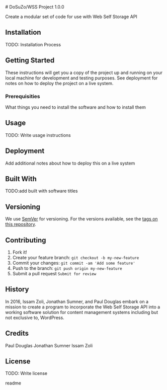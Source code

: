 <snippet>
  <content>
# DoSuZo/WSS Project 1.0.0

Create a modular set of code for use with Web Self Storage API

## Installation
TODO: Installation Process

## Getting Started

These instructions will get you a copy of the project up and running on your local machine for development and testing purposes. See deployment for notes on how to deploy the project on a live system.

### Prerequisities

What things you need to install the software and how to install them

## Usage

TODO: Write usage instructions

## Deployment

Add additional notes about how to deploy this on a live system

## Built With

TODO:add built with software titles

## Versioning

We use [SemVer](http://semver.org/) for versioning. For the versions available, see the [tags on this repository](https://github.com/jcopacetic/Folder-1). 

## Contributing

1. Fork it!
2. Create your feature branch: `git checkout -b my-new-feature`
3. Commit your changes: `git commit -am 'Add some feature'`
4. Push to the branch: `git push origin my-new-feature`
5. Submit a pull request `Submit for review`
 
## History
In 2016, Issam Zoli, Jonathan Sumner, and Paul Douglas embark on a mission to create a program to incorporate the Web Self Storage API into a working software solution for content management systems including but not exclusive to, WordPress.

## Credits
Paul Douglas
Jonathan Sumner
Issam Zoli

## License
TODO: Write license

  </content>
  <tabTrigger>readme</tabTrigger>
</snippet>
